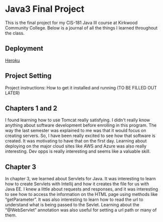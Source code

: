# Java3 Final Project
This is the final project for my CIS-181 Java III course at Kirkwood Community College. Below is a journal of all the things I learned throughout the class.

## Deployment
[Heroku](https://damp-harbor-69671.herokuapp.com/)

## Project Setting
Project instructions: How to get it installed and running (TO BE FILLED OUT LATER)

## Chapters 1 and 2
I found learning how to use Tomcat really satisfying. I didn't really know anything about software development before enrolling in this program. The way the last semester was explained to me was that it would focus on creating servers. So, I have been really excited to see how that software is created. It was motivating to have that on the first day. Learning about deploying on the major cloud sites like AWS and Azure was also really interesting. Dev opps is really interesting and seems like a valuable skill.

## Chapter 3

In chapter 3, we learned about Servlets for Java. It was interesting to learn how to create Servlets with Intellij and how it creates the file for us with Java EE. I knew a little about requests and responses, and it was interesting to see how to access the information on the HTML page using methods like “getParameter”. It was also interesting to learn how to read the url to understand what is being passed to the Sevlet. Learning about the “@WebServlet” annotation was also useful for setting a url path or many of them.
